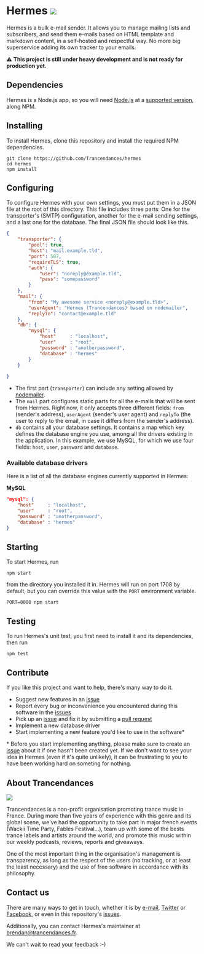 # Hermes [![](https://travis-ci.org/Trancendances/hermes.svg?branch=master)](https://travis-ci.org/Trancendances/hermes)

Hermes is a bulk e-mail sender. It allows you to manage mailing lists and subscribers, and send them e-mails based on HTML template and
markdown content, in a self-hosted and respectful way. No more big superservice adding its own tracker to your emails.

:warning: **This project is still under heavy development and is not ready for production yet.**

## Dependencies

Hermes is a Node.js app, so you will need [Node.js](https://nodejs.org) at a [supported version](https://travis-ci.org/Trancendances/hermes), along NPM.

## Installing

To install Hermes, clone this repository and install the required NPM dependencies.
```
git clone https://github.com/Trancendances/hermes
cd hermes
npm install
```

## Configuring

To configure Hermes with your own settings, you must put them in a JSON file at the root of this directory. This file includes three parts: One for the transporter's (SMTP) configuration, another for the e-mail sending settings, and a last one for the database. The final JSON file should look like this.

```json
{
    "transporter": {
        "pool": true,
        "host": "mail.example.tld",
        "port": 587,
        "requireTLS": true,
        "auth": {
            "user": "noreply@example.tld",
            "pass": "somepassword"
        }
    },
    "mail": {
        "from": "My awesome service <noreply@example.tld>",
        "userAgent": "Hermes (Trancendances) based on nodemailer",
        "replyTo": "contact@example.tld"
    },
    "db": {
        "mysql": {
            "host"     : "localhost",
            "user"     : "root",
            "password" : "anotherpassword",
            "database" : "hermes"
        }
    }
    
}
```

* The first part (`transporter`) can include any setting allowed by [nodemailer](https://github.com/nodemailer/nodemailer#set-up-smtp).
* The `mail` part configures static parts for all the e-mails that will be sent from Hermes. Right now, it only accepts three different fields: `from` (sender's address), `userAgent` (sender's user agent) and `replyTo` (the user to reply to the email, in case it differs from the sender's address).
* `db` contains all your database settings. It contains a map which key defines the database engine you use, among all the drivers existing in the application. In this example, we use MySQL, for which we use four fields: `host`, `user`, `password` and `database`.

### Available database drivers

Here is a list of all the database engines currently supported in Hermes:

**MySQL**
```json
"mysql": {
    "host"     : "localhost",
    "user"     : "root",
    "password" : "anotherpassword",
    "database" : "hermes"
}
```


## Starting

To start Hermes, run 
```
npm start
```
from the directory you installed it in. Hermes will run on port 1708 by default,
but you can override this value with the `PORT` environment variable.
```
PORT=8080 npm start
```

## Testing

To run Hermes's unit test, you first need to install it and its dependencies, then run 
```
npm test
```

## Contribute

If you like this project and want to help, there's many way to do it.

- Suggest new features in an [issue](https://github.com/Trancendances/hermes/issues)
- Report every bug or inconvenience you encountered during this software in the [issues](https://github.com/Trancendances/hermes/issues)
- Pick up an [issue](https://github.com/Trancendances/hermes/issues) and fix it by submitting a [pull request](https://github.com/Trancendances/hermes/pulls)
- Implement a new database driver
- Start implementing a new feature you'd like to use in the software*

\* Before you start implementing anything, please make sure to create an [issue](https://github.com/Trancendances/hermes/issues) about it if one hasn't been created yet.
If we don't want to see your idea in Hermes (even if it's quite unlikely), it can be frustrating to you to have been working hard on someting
for nothing.

## About Trancendances

[![](https://cloud.githubusercontent.com/assets/5547783/16178421/7f568a30-3647-11e6-891d-5e14384425e4.png)](https://www.trancendances.fr)

Trancendances is a non-profit organisation promoting trance music in France. During more than five years of experience with this genre
and its global scene, we've had the opportunity to take part in major french events (Wackii Time Party, Fables Festival...), team up with
some of the bests trance labels and artists around the world, and promote this music within our weekly podcasts, reviews, reports and giveaways.

One of the most important thing in the organisation's management is transparency, as long as the respect of the users (no tracking, or at least the
least necessary) and the use of free software in accordance with its philosophy.

## Contact us

There are many ways to get in touch, whether it is by [e-mail](oss@trancendances.fr), [Twitter](https://twitter.com/Trancendances) or [Facebook](https://facebook.com/Trancendances), or even in this repository's [issues](https://github.com/Trancendances/hermes/issues).

Additionally, you can contact Hermes's maintainer at <brendan@trancendances.fr>.

We can't wait to read your feedback :-)